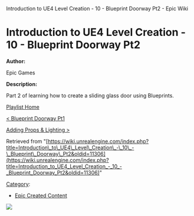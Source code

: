 Introduction to UE4 Level Creation - 10 - Blueprint Doorway Pt2 - Epic Wiki                    

Introduction to UE4 Level Creation - 10 - Blueprint Doorway Pt2
===============================================================

  

**Author:**

Epic Games

**Description:**

Part 2 of learning how to create a sliding glass door using Blueprints.

  

[Playlist Home](/Category:Epic_Video_Playlists "Category:Epic Video Playlists")

[< Blueprint Doorway Pt1](/Introduction_to_UE4_Level_Creation_-_9_-_Blueprint_Doorway_Pt1 "Introduction to UE4 Level Creation - 9 - Blueprint Doorway Pt1")

[Adding Props & Lighting >](/Introduction_to_UE4_Level_Creation_-_11_-_Adding_Props_%26_Lighting "Introduction to UE4 Level Creation - 11 - Adding Props & Lighting")

Retrieved from "[https://wiki.unrealengine.com/index.php?title=Introduction\_to\_UE4\_Level\_Creation\_-\_10\_-\_Blueprint\_Doorway\_Pt2&oldid=11306](https://wiki.unrealengine.com/index.php?title=Introduction_to_UE4_Level_Creation_-_10_-_Blueprint_Doorway_Pt2&oldid=11306)"

[Category](/Special:Categories "Special:Categories"):

*   [Epic Created Content](/Category:Epic_Created_Content "Category:Epic Created Content")

  ![](https://tracking.unrealengine.com/track.png)